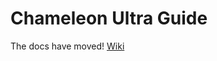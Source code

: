 # Chameleon Ultra Guide

The docs have moved! [Wiki](https://github.com/RfidResearchGroup/ChameleonUltra/wiki)